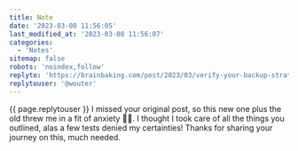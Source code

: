 ```yaml
---
title: Note
date: '2023-03-08 11:56:05'
last_modified_at: '2023-03-08 11:56:07'
categories: 
  - 'Notes'
sitemap: false
robots: 'noindex,follow'
replyto: 'https://brainbaking.com/post/2023/03/verify-your-backup-strategy/'
replytouser: '@wouter'
---
```

{{ page.replytouser }} I missed your original post, so this new one plus the old threw me in a fit of anxiety 😵‍💫. I thought I took care of all the things you outlined, alas a few tests denied my certainties! Thanks for sharing your journey on this, much needed.
